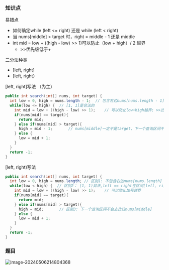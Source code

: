 ### 知识点

易错点

- 如何确定while (left <= right) 还是 while (left < right)
- 当 nums[middle] > target 时，right = middle - 1 还是 middle
- int mid = low + ((high - low) >> 1)可以防止（low + high）/ 2 越界
  - \>>优先级低于+

二分法种类

- [left, right]
- [left, right）

[left, right]写法 （为主）

```java
public int search(int[] nums, int target) {
  int low = 0, high = nums.length - 1;	// 包含右边nums[nums.length - 1]
  while(low <= high) {  // [1, 1]是合法的
    int mid = low + ((high - low) >> 1);	// 可以防止low+high越界; >>比-低
    if(nums[mid] == target){
      return mid;
    } else if(nums[mid] > target){
      high = mid - 1;		// nums[middle]一定不是target，下一个查询区间不会去比较nums[middle],所以mid - 1
    } else {
      low = mid + 1;
    }
  }
  return -1;
}
```

[left, right)写法

```java
public int search(int[] nums, int target) {
  int low = 0, high = nums.length; // 区别1: 不包含右边nums[nums.length]
  while(low < high) {  // 区别2： [1, 1)非法,left == right在区间[left, right)无意义
    int mid = low + ((high - low) >> 1);	// 可以防止加号越界
    if(nums[mid] == target){
      return mid;
    } else if(nums[mid] > target){
      high = mid;		// 区别3: 下一个查询区间不会去比较nums[middle]
    } else {
      low = mid + 1;
    }
  }
  return -1;
}
```

### 题目



![image-20240506214804368](https://cdn.jsdelivr.net/gh/iamk123/typora@main/uPic/2024/05/06/21480417150032841715003284493kM5K8A-image-20240506214804368.png)

